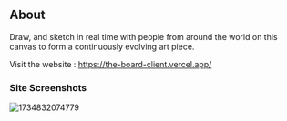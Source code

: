 ## About

Draw, and sketch in real time with people from around the world on this canvas to form a continuously evolving art piece.

Visit the website : https://the-board-client.vercel.app/

### Site Screenshots
![1734832074779](https://github.com/user-attachments/assets/0e958279-842b-46bf-a2a6-1a6218751840)

